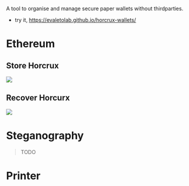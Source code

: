 A tool to organise and manage secure paper wallets without thirdparties.

* try it, https://evaletolab.github.io/horcrux-wallets/


# Ethereum 
## Store Horcrux 
[![](https://mermaid.ink/img/pako:eNqdV1lv4zYQ_iuCFgs4hePqPvywQJ0D-xAkRRO0C6z3gZJGNmtK8lJUEjfIfy91xSJ12C0DOCLn--bicCi9qWEWgbpUc4YYXGO0oSi5fDbWqcLH919-KJeXX5QiB5qiBH7dozx_yWikiPJtRkNavNaLzaQSfHv4o17sayjFq_ul8vj1t9lFDVrdV6u_P_y1VHRN05Jc-aLssxf-q5czAcV59ZzDxQX-0C7M8i26-FitZpXoa-3jIqTAw54tFosLkfvhOH-oFhL8Cm3Y9fOonhpUJXQIoLwp0qgJVUJDREiEGKrzmrOMwvcdHH50IOW0klL4WWAKHXq7Ukv_hpApy0oJ2oCSFDlTAlAg2bPDCGnI4HGtgpR7Xgvr3_f631CgJfyGbZ--qXM1AZogHPFKeysJa5VtIYG1uuSPEcSoIGytzjuiPxHFKCCQl5i3xqIaoHC3oVmRRjX1ZYsZNMRSvqc4QfRwlZGM1ohPN1c3V7e3HUwOYZZGEirmI-pqYkAZFkHbnMw8bV4W4-e54jsLw7Vszfc00_980XdixcscqMQ3LK7AKfneKP_DwUENzocCc2EbvqXrrmO5goLW90G-d9qBJoAneGXdHOmmbmrakKMykh9ezdAHPJKAdBPM_IWtNUPnWR2ddR0kOIWuPbMagj3RIVHKKzFd7TbTBXIE9GojqPKqN2LfdLXrVU9sNGLEh2AdUZq9bAFFkxHEWcpuUYLJoUas1zwqCkERboEpvBny-Vx5BhqhFM2V8rQQif6I_2lOmO7sX7vpQwGQlXSUPoFX_nVgKb8aJtJUiatQxxIREt5zgE5kskV01fQS1vSHO5zupjcdMwLjuw7RBu7OixyFvOl1naqOru0vHMPRHc8wLHOu8KnrOrbpmLrhlefJXfia7jua61mmcJ5qdeOZrOTS0QgI91LG3Il1v6Fw6NYt3qSIjCeglj9NHo26NLJX7u1kE_3ADTa5_52pSu2JTJAs25-ApBmDnmf9wqpgYqC8QG0USZjTW4OfEcNZ2rfpOM4wUjJrlX9CD_pZQBrCfZEEgkb5xuPNqq-P91U00zWjvKv4j2Hbc0VbWL5QlIQ9DnFPGDCOibKEy4ChfNeP3zatOAhlmBi8h3wtiiRMmfM7vNmyCdda3BmQa0R3E1vYwh4KluMIzkBeERzuyhcU8d4zdceUNxyezktNBywmKIhDN447yA3F3duDlHmSmkGUpQOqJpGyhxIupJj1o4hjjw8ZJlYjCJubReggNTIRUTWBiS0AfoFSKUW2bfAhg-Re10OFhH-PlKixV5wYE_J02IM21ghbgD52xbUA49gfTc06_RbZ8swjTzeOvNGXv5ZndXiuc749-8i7_A_mnM4b5vnG3I6TnjdqraTxD413_iFR7Pn3EdxEmF-H6jJGJIe5igqWPR7SUF0yWkALaj5nG9T7v0oEUdI)](https://mermaid-js.github.io/mermaid-live-editor/edit/#pako:eNqdV1lv4zYQ_iuCFgs4hePqPvywQJ0D-xAkRRO0C6z3gZJGNmtK8lJUEjfIfy91xSJ12C0DOCLn--bicCi9qWEWgbpUc4YYXGO0oSi5fDbWqcLH919-KJeXX5QiB5qiBH7dozx_yWikiPJtRkNavNaLzaQSfHv4o17sayjFq_ul8vj1t9lFDVrdV6u_P_y1VHRN05Jc-aLssxf-q5czAcV59ZzDxQX-0C7M8i26-FitZpXoa-3jIqTAw54tFosLkfvhOH-oFhL8Cm3Y9fOonhpUJXQIoLwp0qgJVUJDREiEGKrzmrOMwvcdHH50IOW0klL4WWAKHXq7Ukv_hpApy0oJ2oCSFDlTAlAg2bPDCGnI4HGtgpR7Xgvr3_f631CgJfyGbZ--qXM1AZogHPFKeysJa5VtIYG1uuSPEcSoIGytzjuiPxHFKCCQl5i3xqIaoHC3oVmRRjX1ZYsZNMRSvqc4QfRwlZGM1ohPN1c3V7e3HUwOYZZGEirmI-pqYkAZFkHbnMw8bV4W4-e54jsLw7Vszfc00_980XdixcscqMQ3LK7AKfneKP_DwUENzocCc2EbvqXrrmO5goLW90G-d9qBJoAneGXdHOmmbmrakKMykh9ezdAHPJKAdBPM_IWtNUPnWR2ddR0kOIWuPbMagj3RIVHKKzFd7TbTBXIE9GojqPKqN2LfdLXrVU9sNGLEh2AdUZq9bAFFkxHEWcpuUYLJoUas1zwqCkERboEpvBny-Vx5BhqhFM2V8rQQif6I_2lOmO7sX7vpQwGQlXSUPoFX_nVgKb8aJtJUiatQxxIREt5zgE5kskV01fQS1vSHO5zupjcdMwLjuw7RBu7OixyFvOl1naqOru0vHMPRHc8wLHOu8KnrOrbpmLrhlefJXfia7jua61mmcJ5qdeOZrOTS0QgI91LG3Il1v6Fw6NYt3qSIjCeglj9NHo26NLJX7u1kE_3ADTa5_52pSu2JTJAs25-ApBmDnmf9wqpgYqC8QG0USZjTW4OfEcNZ2rfpOM4wUjJrlX9CD_pZQBrCfZEEgkb5xuPNqq-P91U00zWjvKv4j2Hbc0VbWL5QlIQ9DnFPGDCOibKEy4ChfNeP3zatOAhlmBi8h3wtiiRMmfM7vNmyCdda3BmQa0R3E1vYwh4KluMIzkBeERzuyhcU8d4zdceUNxyezktNBywmKIhDN447yA3F3duDlHmSmkGUpQOqJpGyhxIupJj1o4hjjw8ZJlYjCJubReggNTIRUTWBiS0AfoFSKUW2bfAhg-Re10OFhH-PlKixV5wYE_J02IM21ghbgD52xbUA49gfTc06_RbZ8swjTzeOvNGXv5ZndXiuc749-8i7_A_mnM4b5vnG3I6TnjdqraTxD413_iFR7Pn3EdxEmF-H6jJGJIe5igqWPR7SUF0yWkALaj5nG9T7v0oEUdI)

## Recover Horcurx
[![](https://mermaid.ink/img/pako:eNqdV9tu4zYQ_RVBiwWcheLqfvHDAnUuWKBBUjRBW2C9D5RE2YQp0aWkJN4g_96hLrFEWbJbGjBEzpmZw-FwSL6pEYuxulDzAhX4mqA1R-nls7nKFGjfv_xQLi-_KmWOeYZS_MsO5fkL47FSy4fjAr28XyiP336dXdSg5X01-vvDXwvF0nU9zZWvyo69wL8hej3UN8YjXr7OOY4xTmfz-byxAurjgBpSTeEYQHlTpFYriPalcQyEO4MZyyLcjnfQoteMzvINuuhJqpFKnBeMozX-DgM_lIXCMYqVZ0RL3Jh6bykfIysMpOQVxzWk-qwG_37448B9x8kzTPc3vG9l9XjGIAYUJ4XCki5o0XaULfRIDl0WlxGYDvcV-eW9BjG-aMwLX8LupiYo-KqammKeIhJDurwJ2EotNjjFK3UBnzFOUEmLlap1RH8iTlBIcS4wb7XplRqiaLvmrMziWvVlQwrcKAo5ME0R318xyniN-HRzdXN1e9vB5DhiWSyhEmhx11KBeUH6oE1OZ76uidz7rCmBOzc929EDX7eCzxdDEkvIaswlfdMGA67Q90f1PwgeteB-GLDmjhnYhuG5ttcz0HI_qu-fJtBM4Am_Ft0YGZYBu_AYURkJe1U3jSOMJCBfh7Ng7uhNMyCqo70uQUoy3PVnVa3nr0-oL4VMzJbb9XSCHACD3AiruBqNOLA8_Xo5EJuNGEHreUecs5cNbOzJGSQsK25RSui-RqxWMCuOwzLa4EKB2gd9TXnGPEYZ0hSxW6ik_kh-NjvMcHev3fChENOltJU-YV_8OrAM6vtEmCpxNdWxQES0zGHlJyLZIrpmBgFr6sMdybbTi04KisdXHcdrfHfezFEEZbhLqtq6TjB3TddwfdO0LU2Brue5juVahumL_eTNA90IXN3zbau3n2pz45Gs5NLWCCmwlDF3_bxfc7zv5i1ZZ4iOB6CWP01ujTo12CuwnSyiH7ijRe5_R6oyeyISlLHdCYg4ygbMholVwfoThQR1UCxhTi-NOB8Jy4Y-Xdc9jpTc2uLXq0H_lBhuEvdlGvYsyiceFKuhPairaGbopjir4M90HE3R53bQS0paPB7TPeHAPATK7h0GBcq3w_k7lp2EkQzrT95HgR7HEkbE_I6sN8UEtRZ3BuQa8e3EErawh7LISYzPQF5REm3FBaV_7lmGa8kLjp_OC00H3A9QmEReknSQa066pwcVcZKKQcyyI6YmkTJDCRdxUgxnkSQ-NBnWz0bcW1wWo71UyPqIqghMLAGGA5RLIXIcE5oMkmvdABVReH4I1NgVJyGUPu13WB8rhC3AGDviWoB5qI-Wbp--RbZ61kHPMA96o5e_Vs_u6Hnu-f6cg97lf3Dndm6Y5zvzOiR9f9SbUIOXzzs8JMpdDE-Rm5jAcaguEkRzrKmoLNjjPovURcFL3IKaN2mDev8XFHZByA)](https://mermaid-js.github.io/mermaid-live-editor/edit/#pako:eNqdV9tu4zYQ_RVBiwWcheLqfvHDAnUuWKBBUjRBW2C9D5RE2YQp0aWkJN4g_96hLrFEWbJbGjBEzpmZw-FwSL6pEYuxulDzAhX4mqA1R-nls7nKFGjfv_xQLi-_KmWOeYZS_MsO5fkL47FSy4fjAr28XyiP336dXdSg5X01-vvDXwvF0nU9zZWvyo69wL8hej3UN8YjXr7OOY4xTmfz-byxAurjgBpSTeEYQHlTpFYriPalcQyEO4MZyyLcjnfQoteMzvINuuhJqpFKnBeMozX-DgM_lIXCMYqVZ0RL3Jh6bykfIysMpOQVxzWk-qwG_37448B9x8kzTPc3vG9l9XjGIAYUJ4XCki5o0XaULfRIDl0WlxGYDvcV-eW9BjG-aMwLX8LupiYo-KqammKeIhJDurwJ2EotNjjFK3UBnzFOUEmLlap1RH8iTlBIcS4wb7XplRqiaLvmrMziWvVlQwrcKAo5ME0R318xyniN-HRzdXN1e9vB5DhiWSyhEmhx11KBeUH6oE1OZ76uidz7rCmBOzc929EDX7eCzxdDEkvIaswlfdMGA67Q90f1PwgeteB-GLDmjhnYhuG5ttcz0HI_qu-fJtBM4Am_Ft0YGZYBu_AYURkJe1U3jSOMJCBfh7Ng7uhNMyCqo70uQUoy3PVnVa3nr0-oL4VMzJbb9XSCHACD3AiruBqNOLA8_Xo5EJuNGEHreUecs5cNbOzJGSQsK25RSui-RqxWMCuOwzLa4EKB2gd9TXnGPEYZ0hSxW6ik_kh-NjvMcHev3fChENOltJU-YV_8OrAM6vtEmCpxNdWxQES0zGHlJyLZIrpmBgFr6sMdybbTi04KisdXHcdrfHfezFEEZbhLqtq6TjB3TddwfdO0LU2Brue5juVahumL_eTNA90IXN3zbau3n2pz45Gs5NLWCCmwlDF3_bxfc7zv5i1ZZ4iOB6CWP01ujTo12CuwnSyiH7ijRe5_R6oyeyISlLHdCYg4ygbMholVwfoThQR1UCxhTi-NOB8Jy4Y-Xdc9jpTc2uLXq0H_lBhuEvdlGvYsyiceFKuhPairaGbopjir4M90HE3R53bQS0paPB7TPeHAPATK7h0GBcq3w_k7lp2EkQzrT95HgR7HEkbE_I6sN8UEtRZ3BuQa8e3EErawh7LISYzPQF5REm3FBaV_7lmGa8kLjp_OC00H3A9QmEReknSQa066pwcVcZKKQcyyI6YmkTJDCRdxUgxnkSQ-NBnWz0bcW1wWo71UyPqIqghMLAGGA5RLIXIcE5oMkmvdABVReH4I1NgVJyGUPu13WB8rhC3AGDviWoB5qI-Wbp--RbZ61kHPMA96o5e_Vs_u6Hnu-f6cg97lf3Dndm6Y5zvzOiR9f9SbUIOXzzs8JMpdDE-Rm5jAcaguEkRzrKmoLNjjPovURcFL3IKaN2mDev8XFHZByA)

# Steganography

> TODO

# Printer
